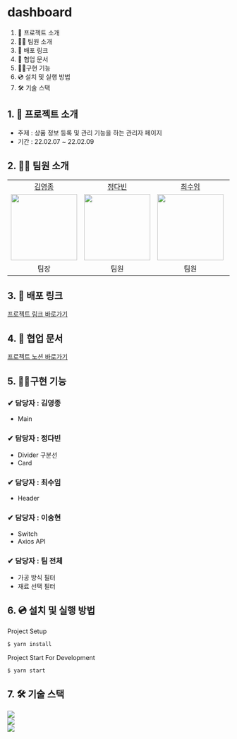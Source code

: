 # dashboard

1. 💁 프로젝트 소개
2. 👋🏻 팀원 소개
3. 🔗 배포 링크
4. 📄 협업 문서
5. 👩‍💻구현 기능
6. 💿 설치 및 실행 방법
7. 🛠️ 기술 스택

## 1. 💁 프로젝트 소개

- 주제 : 상품 정보 등록 및 관리 기능을 하는 관리자 페이지
- 기간 : 22.02.07 ~ 22.02.09

## 2. 👋🏻 팀원 소개

<table>

  <tr align="center">
    <td><a href='https://github.com/yeongjong310'>김영종</a></td>
    <td><a href="https://github.com/b41-41">정다빈</a></td>
    <td><a href="https://github.com/leechoiswim1">최수임</a></td>
    <td><a href="https://github.com/vi2920va">이송현</a></td>
  </tr>

  <tr align="center">
    <td><img src="https://avatars.githubusercontent.com/u/39623897?v=4" width="150px"/></td>
    <td><img src="https://avatars.githubusercontent.com/u/90027202?v=4"  width="150px"/></td>
    <td><img src="https://avatars.githubusercontent.com/u/85476908?v=4" width="150px"/></td>
    <td><img src="https://avatars.githubusercontent.com/u/76679130?v=4" width="150px"/></td>

  </tr>

  <tr align="center">
  <td>팀장</td>
  <td>팀원</td>
  <td>팀원</td>
  <td>팀원</td>
  </tr>

</table>

## 3. 🔗 배포 링크

[프로젝트 링크 바로가기](https://19thsiradminpage.netlify.app/)

## 4. 📄 협업 문서

[프로젝트 노션 바로가기](https://www.notion.so/2-1-8865814f6bb3421481ff3f6db463890f)

## 5. 👩‍💻구현 기능

### ✔ 담당자 : 김영종

- Main

### ✔ 담당자 : 정다빈

- Divider 구분선
- Card

### ✔ 담당자 : 최수임

- Header

### ✔ 담당자 : 이송현

- Switch
- Axios API

### ✔ 담당자 : 팀 전체

- 가공 방식 필터
- 재료 선택 필터

## 6. 💿 설치 및 실행 방법

Project Setup

```bash
$ yarn install
```

Project Start For Development

```bash
$ yarn start
```

## 7. 🛠️ 기술 스택

<div>
  <img src="https://img.shields.io/badge/html5-E34F26?style=for-the-badge&logo=html5&logoColor=white"/>
</div>

<div>
  <img src="https://img.shields.io/badge/react-61DAFB?style=for-the-badge&logo=react&logoColor=black"/>
</div>

<div>
  <img src="https://img.shields.io/badge/git-flow-brightgreen?style=for-the-badge&logo"/>
</div>
